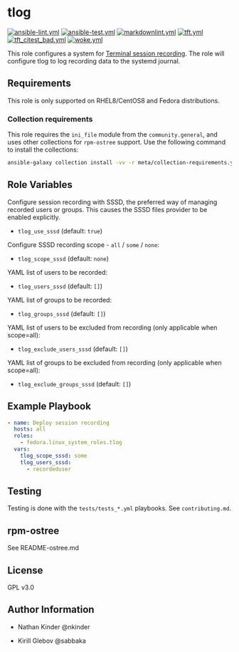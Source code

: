 # tlog

[![ansible-lint.yml](https://github.com/fedora.linux_system_roles.tlog/actions/workflows/ansible-lint.yml/badge.svg)](https://github.com/fedora.linux_system_roles.tlog/actions/workflows/ansible-lint.yml) [![ansible-test.yml](https://github.com/fedora.linux_system_roles.tlog/actions/workflows/ansible-test.yml/badge.svg)](https://github.com/fedora.linux_system_roles.tlog/actions/workflows/ansible-test.yml) [![markdownlint.yml](https://github.com/fedora.linux_system_roles.tlog/actions/workflows/markdownlint.yml/badge.svg)](https://github.com/fedora.linux_system_roles.tlog/actions/workflows/markdownlint.yml) [![tft.yml](https://github.com/fedora.linux_system_roles.tlog/actions/workflows/tft.yml/badge.svg)](https://github.com/fedora.linux_system_roles.tlog/actions/workflows/tft.yml) [![tft_citest_bad.yml](https://github.com/fedora.linux_system_roles.tlog/actions/workflows/tft_citest_bad.yml/badge.svg)](https://github.com/fedora.linux_system_roles.tlog/actions/workflows/tft_citest_bad.yml) [![woke.yml](https://github.com/fedora.linux_system_roles.tlog/actions/workflows/woke.yml/badge.svg)](https://github.com/fedora.linux_system_roles.tlog/actions/workflows/woke.yml)

This role configures a system for [Terminal session
recording](https://github.com/scribery). The role will configure tlog to log
recording data to the systemd journal.

## Requirements

This role is only supported on RHEL8/CentOS8 and Fedora distributions.

### Collection requirements

This role requires the `ini_file` module from the `community.general`, and uses
other collections for `rpm-ostree` support.  Use the following command to
install the collections:

```bash
ansible-galaxy collection install -vv -r meta/collection-requirements.yml
```

## Role Variables

Configure session recording with SSSD, the preferred way of managing recorded
users or groups. This causes the SSSD files provider to be enabled explicitly.

- `tlog_use_sssd` (default: `true`)

Configure SSSD recording scope - `all` / `some` / `none`:

- `tlog_scope_sssd` (default: `none`)

YAML list of users to be recorded:

- `tlog_users_sssd` (default: `[]`)

YAML list of groups to be recorded:

- `tlog_groups_sssd` (default: `[]`)

YAML list of users to be excluded from recording (only applicable when
scope=all):

- `tlog_exclude_users_sssd` (default: `[]`)

YAML list of groups to be excluded from recording (only applicable when
scope=all):

- `tlog_exclude_groups_sssd` (default: `[]`)

## Example Playbook

```yaml
- name: Deploy session recording
  hosts: all
  roles:
    - fedora.linux_system_roles.tlog
  vars:
    tlog_scope_sssd: some
    tlog_users_sssd:
      - recordeduser
```

## Testing

Testing is done with the `tests/tests_*.yml` playbooks.  See `contributing.md`.

## rpm-ostree

See README-ostree.md

## License

GPL v3.0

## Author Information

- Nathan Kinder @nkinder

- Kirill Glebov @sabbaka
